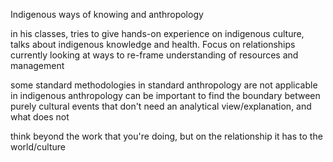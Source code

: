 Indigenous ways of knowing and anthropology 

in his classes, tries to give hands-on experience on indigenous culture, talks about indigenous knowledge and health. Focus on relationships
currently looking at ways to re-frame understanding of resources and management

some standard methodologies in standard anthropology are not applicable in indigenous anthropology
can be important to find the boundary between purely cultural events that don't need an analytical view/explanation, and what does not

think beyond the work that you're doing, but on the relationship it has to the world/culture
